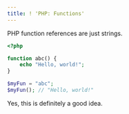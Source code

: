 ```yaml
---
title: ! 'PHP: Functions'
---
```


PHP function references are just strings.

```php
<?php

function abc() {
	echo "Hello, world!";
}

$myFun = "abc";
$myFun(); // "Hello, world!"
```

Yes, this is definitely a good idea.